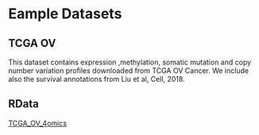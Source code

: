 # Eample Datasets

## TCGA OV
This dataset contains expression ,methylation, somatic mutation and copy number variation profiles downloaded from TCGA OV Cancer.
We include also the survival annotations from Liu et al, Cell, 2018.

## RData
[TCGA_OV_4omics](https://cavei.github.io/example-datasets/TCGA-OV-hg38-preprocessed-externalSurv.RData)